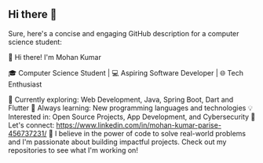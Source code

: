 ## Hi there 👋


Sure, here's a concise and engaging GitHub description for a computer science student:

👋 Hi there! I'm Mohan Kumar

🎓 Computer Science Student | 💻 Aspiring Software Developer | 🌐 Tech Enthusiast

🔭 Currently exploring: Web Development, Java, Spring Boot, Dart and Flutter
🌱 Always learning: New programming languages and technologies
💡 Interested in: Open Source Projects, App Development, and Cybersecurity
💬 Let's connect: https://www.linkedin.com/in/mohan-kumar-parise-456737231/ 
🌟 I believe in the power of code to solve real-world problems and I'm passionate about building impactful projects. Check out my repositories to see what I'm working on!



<!--
**MohanKumar2003/MohanKumar2003** is a ✨ _special_ ✨ repository because its `README.md` (this file) appears on your GitHub profile.

Here are some ideas to get you started:

- 🔭 I’m currently working on ...
- 🌱 I’m currently learning ...
- 👯 I’m looking to collaborate on ...
- 🤔 I’m looking for help with ...
- 💬 Ask me about ...
- 📫 How to reach me: ...
- 😄 Pronouns: ...
- ⚡ Fun fact: ...
-->
